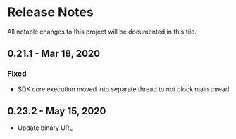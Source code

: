 # Release Notes
All notable changes to this project will be documented in this file.

## 0.21.1 - Mar 18, 2020

### Fixed
- SDK core execution moved into separate thread to not block main thread



## 0.23.2 - May 15, 2020
-  Update binary URL